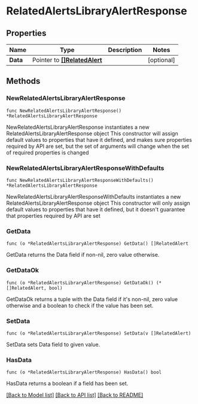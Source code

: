 # RelatedAlertsLibraryAlertResponse

## Properties

Name | Type | Description | Notes
------------ | ------------- | ------------- | -------------
**Data** | Pointer to [**[]RelatedAlert**](RelatedAlert.md) |  | [optional] 

## Methods

### NewRelatedAlertsLibraryAlertResponse

`func NewRelatedAlertsLibraryAlertResponse() *RelatedAlertsLibraryAlertResponse`

NewRelatedAlertsLibraryAlertResponse instantiates a new RelatedAlertsLibraryAlertResponse object
This constructor will assign default values to properties that have it defined,
and makes sure properties required by API are set, but the set of arguments
will change when the set of required properties is changed

### NewRelatedAlertsLibraryAlertResponseWithDefaults

`func NewRelatedAlertsLibraryAlertResponseWithDefaults() *RelatedAlertsLibraryAlertResponse`

NewRelatedAlertsLibraryAlertResponseWithDefaults instantiates a new RelatedAlertsLibraryAlertResponse object
This constructor will only assign default values to properties that have it defined,
but it doesn't guarantee that properties required by API are set

### GetData

`func (o *RelatedAlertsLibraryAlertResponse) GetData() []RelatedAlert`

GetData returns the Data field if non-nil, zero value otherwise.

### GetDataOk

`func (o *RelatedAlertsLibraryAlertResponse) GetDataOk() (*[]RelatedAlert, bool)`

GetDataOk returns a tuple with the Data field if it's non-nil, zero value otherwise
and a boolean to check if the value has been set.

### SetData

`func (o *RelatedAlertsLibraryAlertResponse) SetData(v []RelatedAlert)`

SetData sets Data field to given value.

### HasData

`func (o *RelatedAlertsLibraryAlertResponse) HasData() bool`

HasData returns a boolean if a field has been set.


[[Back to Model list]](../README.md#documentation-for-models) [[Back to API list]](../README.md#documentation-for-api-endpoints) [[Back to README]](../README.md)


